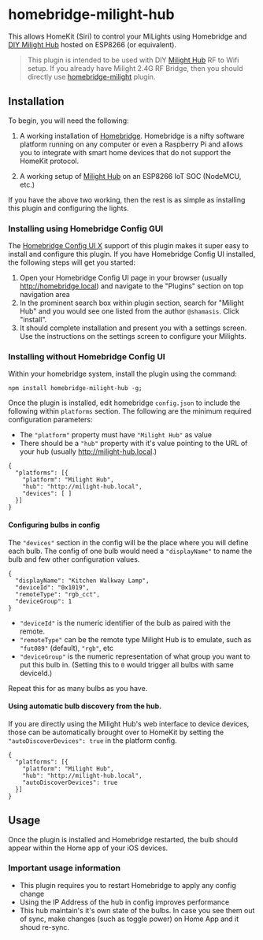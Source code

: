 # homebridge-milight-hub

This allows HomeKit (Siri) to control your MiLights using Homebridge and [DIY Milight Hub](https://github.com/sidoh/esp8266_milight_hub) hosted on ESP8266 (or equivalent).

> This plugin is intended to be used with DIY [Milight Hub](https://github.com/sidoh/esp8266_milight_hub) RF to Wifi setup. If you already have Milight 2.4G RF Bridge, then you should directly use [homebridge-milight](https://www.npmjs.com/package/homebridge-milight) plugin.

## Installation

To begin, you will need the following:

1. A working installation of [Homebridge](https://homebridge.io). Homebridge is a nifty software platform running on any computer or even a Raspberry Pi and allows you to integrate with smart home devices that do not support the HomeKit protocol.

2. A working setup of [Milight Hub](https://github.com/sidoh/esp8266_milight_hub) on an ESP8266 IoT SOC (NodeMCU, etc.)

If you have the above two working, then the rest is as simple as installing this plugin and configuring the lights.

### Installing using Homebridge Config GUI

The [Homebridge Config UI X](https://github.com/oznu/homebridge-config-ui-x) support of this plugin makes it super easy to install and configure this plugin. If you have Homebridge Config UI installed, the following steps will get you started:

1. Open your Homebridge Config UI page in your browser (usually http://homebridge.local) and navigate to the "Plugins" section on top navigation area
2. In the prominent search box within plugin section, search for "Milight Hub" and you would see one listed from the author `@shamasis`. Click "install".
3. It should complete installation and present you with a settings screen. Use the instructions on the settings screen to configure your Milights.


### Installing without Homebridge Config UI

Within your homebridge system, install the plugin using the command:
```terminal
npm install homebridge-milight-hub -g;
```

Once the plugin is installed, edit homebridge `config.json` to include the following within `platforms` section. The following are the minimum required configuration parameters:

- The `"platform"` property must have `"Milight Hub"` as value
- There should be a `"hub"` property with it's value pointing to the URL of your hub (usually http://milight-hub.local.)

```
{
  "platforms": [{
    "platform": "Milight Hub",
    "hub": "http://milight-hub.local",
    "devices": [ ]
  }]
}
```

#### Configuring bulbs in config

The `"devices"` section in the config will be the place where you will define each bulb. The config of one bulb would need a `"displayName"` to name the bulb and few other configuration values.

```
{
  "displayName": "Kitchen Walkway Lamp",
  "deviceId": "0x1019",
  "remoteType": "rgb_cct",
  "deviceGroup": 1
}
```

- `"deviceId"` is the numeric identifier of the bulb as paired with the remote.
- `"remoteType"` can be the remote type Milight Hub is to emulate, such as `"fut089"` (default), `"rgb"`, etc
- `"deviceGroup"` is the numeric representation of what group you want to put this bulb in. (Setting this to `0` would trigger all bulbs with same deviceId.)

Repeat this for as many bulbs as you have.

#### Using automatic bulb discovery from the hub.

If you are directly using the Milight Hub's web interface to device devices, those can be automatically brought over to HomeKit by setting the `"autoDiscoverDevices": true` in the platform config.

```
{
  "platforms": [{
    "platform": "Milight Hub",
    "hub": "http://milight-hub.local",
    "autoDiscoverDevices": true
  }]
}
```

## Usage

Once the plugin is installed and Homebridge restarted, the bulb should appear within the Home app of your iOS devices.

### Important usage information

- This plugin requires you to restart Homebridge to apply any config change
- Using the IP Address of the hub in config improves performance
- This hub maintain's it's own state of the bulbs. In case you see them out of sync, make changes (such as toggle power) on Home App and it shoud re-sync.